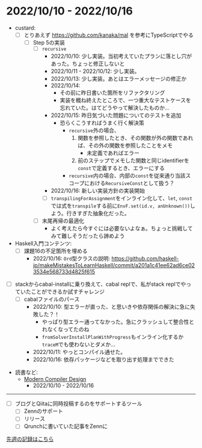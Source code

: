 # 2022/10/10 - 2022/10/16

- custard:
    - [ ] とりあえず <https://github.com/kanaka/mal> を参考にTypeScriptでやる
        - [ ] Step 5の実装
            - [ ] `recursive`
                - 2022/10/10: 少し実装。当初考えていたプランに落とし穴があった。ちょっと修正しないと
                - 2022/10/11 - 2022/10/12: 少し実装。
                - 2022/10/13: 少し実装。あとはエラーメッセージの修正か
                - 2022/10/14:
                    - その前に昨日書いた箇所をリファクタリング
                    - 実装を概ね終えたところで、一つ重大なテストケースを忘れていた。はてどうやって解決したものか...
                - 2022/10/15: 昨日気づいた問題についてのテストを追加
                    - 恐らくこうすればうまく行く解決策
                        - `recursive`外の場合、
                            1. 関数を参照したとき、その関数が外の関数であれば、その外の関数を参照したことをメモ
                                - 未定義であればエラー
                            2. 前のステップでメモした関数と同じidentifierを`const`で定義するとき、エラーにする
                        - `recursive`内の場合、内部の`const`を従来通り当該スコープにおける`RecursiveConst`として扱う？
                - 2022/10/16: 新しい実装方針の実装開始
                - [ ] `transpilingForAssignment`をインライン化して、`let`, `const`では式を`transpile`する前に`EnvF.set(id.v, anUnknown())`しよう。行きすぎた抽象化だった。
            - [ ] 末尾再帰の最適化
                - よく考えたら今すぐには必要ないよなぁ。ちょっと挑戦してみて難しそうだったら諦めよう
- Haskell入門コンテンツ:
    - [ ] 課題16の不足箇所を埋める
        - 2022/10/16: `Ord`型クラスの説明: <https://github.com/haskell-jp/makeMistakesToLearnHaskell/commit/a201a1c41ee62ad6ce023534e568733d4825f615>
- [ ] stackからcabal-installに乗り換えて、cabal replで、私がstack replでやっていたことができるか試すチャレンジ
    - [ ] cabalファイルのパース
        - 2022/10/10: 型エラーが直った、と思いきや依存関係の解決に急に失敗した？！
            - やっぱり型エラー通ってなかった。急にクラッシュして整合性とれなくなってたのね
            - `fromSolverInstallPlanWithProgress`もインライン化するか`traceM`でも使わないとダメか...
        - 2022/10/11: やっとコンパイル通せた。
        - 2022/10/16: 依存パッケージなどを取り出す処理までできた
- 読書など:
    - [Modern Compiler Design](https://www.springer.com/jp/book/9781461446989)
        - 2022/10/10 - 2022/10/16

------

- [ ] ブログとQiitaに同時投稿するのをサポートするツール
    - [ ] Zennのサポート
    - [ ] リリース
    - [ ] Qrunchに書いていた記事をZennに

[先週の記録はこちら](https://github.com/igrep/daily-commits/blob/cf8d9c4f2be16db0335317d752dbe6b8d07b5d6e/yesterday.md)
